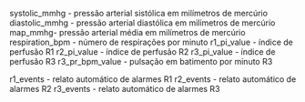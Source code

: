 systolic_mmhg -  pressão arterial sistólica em milímetros de mercúrio
diastolic_mmhg - pressão arterial diastólica em milímetros de mercúrio
map_mmhg- pressão arterial média em milímetros de mercúrio
respiration_bpm - número de respirações por minuto
r1_pi_value - índice de perfusão R1
r2_pi_value - índice de perfusão R2
r3_pi_value - índice de perfusão R3
r3_pr_bpm_value - pulsação em batimento por minuto R3




r1_events - relato automático de alarmes R1
r2_events - relato automático de alarmes R2
r3_events - relato automático de alarmes R3
